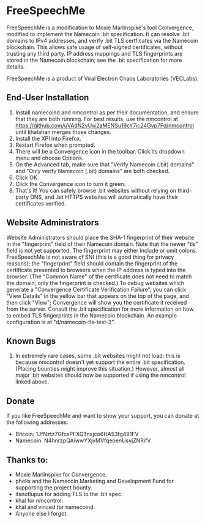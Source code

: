 # FreeSpeechMe

FreeSpeechMe is a modification to Moxie Marlinspike's tool Convergence, modified to implement the Namecoin .bit specification.  It can resolve .bit domains to IPv4 addresses, and verify .bit TLS certficates via the Namecoin blockchain.  This allows safe usage of self-signed certificates, without trusting any third party.  IP address mappings and TLS fingerprints are stored in the Namecoin blockchain; see the .bit specification for more details.

FreeSpeechMe is a product of Viral Electron Chaos Laboratories (VECLabs).

## End-User Installation

1. Install namecoind and nmcontrol as per their documentation, and ensure that they are both running.  For best results, use the nmcontrol at https://github.com/uVAdN2vUw2aMENSu19cY7ic24Gvp7Fd/nmcontrol until khalahan merges those changes.
2. Install the XPI into Firefox.
3. Restart Firefox when prompted.
4. There will be a Convergence icon in the toolbar.  Click its dropdown menu and choose Options.
5. On the Advanced tab, make sure that "Verify Namecoin (.bit) domains" and "Only verify Namecoin (.bit) domains" are both checked.
6. Click OK.
7. Click the Convergence icon to turn it green.
8. That's it!  You can safely browse .bit websites without relying on third-party DNS, and .bit HTTPS websites will automatically have their certificates verified.

## Website Administrators

Website Administrators should place the SHA-1 fingerprint of their website in the "fingerprint" field of their Namecoin domain.  Note that the newer "tls" field is not yet supported.  The fingerprint may either include or omit colons.  FreeSpeechMe is not aware of SNI (this is a good thing for privacy reasons); the "fingerprint" field should contain the fingerprint of the certificate presented to browsers when the IP address is typed into the browser.  (The "Common Name" of the certificate does not need to match the domain; only the fingerprint is checked.)  To debug websites which generate a "Convergence Certificate Verification Failure", you can click "View Details" in the yellow bar that appears on the top of the page, and then click "View"; Convergence will show you the certificate it received from the server.  Consult the .bit specification for more information on how to embed TLS fingerprints in the Namecoin blockchain.  An example configuration is at "d/namecoin-tls-test-3".

## Known Bugs

1. In extremely rare cases, some .bit websites might not load; this is because nmcontrol doesn't yet support the entire .bit specification.  (Placing bounties might improve this situation.)  However, almost all major .bit websites should now be supported if using the nmcontrol linked above.

## Donate

If you like FreeSpeechMe and want to show your support, you can donate at the following addresses:

* Bitcoin: 1JfNztz7GfcxPFXQTnxjco6HA53fg491FV
* Namecoin: N4hnrzpQAiwwYXjvMVfqeoenUsvjZNRifV

## Thanks to:

* Moxie Marlinspike for Convergence.
* phelix and the Namecoin Marketing and Development Fund for supporting the project bounty.
* itsnotlupus for adding TLS to the .bit spec.
* khal for nmcontrol.
* khal and vinced for namecoind.
* Anyone else I forgot.
